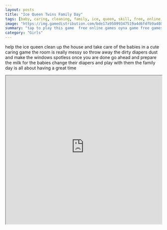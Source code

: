 ```yaml
---
layout: posts
title: "Ice Queen Twins Family Day"
tags: [baby, caring, cleaning, family, ice, queen, skill, free, online, games, oyna, game, free, games, play, play, games]
image: "https://img.gamedistribution.com/bde17a95099347519a4d6fdfb9a4086c.jpg"
summary: "tap to play this game  free online games oyna game free games play play games"
category: "Girls"
---
```


help the ice queen clean up the house and take care of the babies in a cute caring game the room is really messy so throw away the dirty diapers dust and make the windows spotless once you are done go ahead and prepare the milk for the babies change their diapers and play with them the family day is all about having a great time

<iframe width="100%" height="480px;" src="https://html5.gamedistribution.com/bde17a95099347519a4d6fdfb9a4086c/"></iframe>